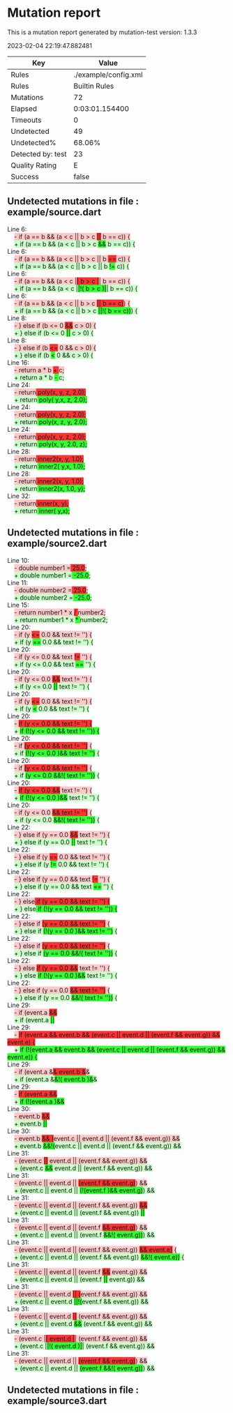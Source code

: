 # Mutation report
This is a mutation report generated by mutation-test version: 1.3.3

2023-02-04 22:19:47.882481

| Key           | Value                     |
| ------------- | ------------------------- |
| Rules         | ./example/config.xml           |
| Rules         | Builtin Rules           |
| Mutations     | 72                        |
| Elapsed     | 0:03:01.154400                        |
| Timeouts      | 0                        |
| Undetected    | 49                        |
| Undetected%   | 68.06%                        |
| Detected by: test            | 23         |
| Quality Rating | E |
| Success | false |


## Undetected mutations in file : example/source.dart
Line 6:<br>
&nbsp;&nbsp;&nbsp;&nbsp;<span style="background-color: rgb(255, 200, 200);">-   if (a == b && (a < c || b > c <span style="background-color: rgb(255, 50, 50);">||</span> b == c)) {</span><br>
&nbsp;&nbsp;&nbsp;&nbsp;<span style="background-color: rgb(200, 255, 200);">+   if (a == b && (a < c || b > c <span style="background-color: rgb(50, 255, 50);">&&</span> b == c)) {</span><br>
Line 6:<br>
&nbsp;&nbsp;&nbsp;&nbsp;<span style="background-color: rgb(255, 200, 200);">-   if (a == b && (a < c || b > c || b <span style="background-color: rgb(255, 50, 50);">==</span> c)) {</span><br>
&nbsp;&nbsp;&nbsp;&nbsp;<span style="background-color: rgb(200, 255, 200);">+   if (a == b && (a < c || b > c || b <span style="background-color: rgb(50, 255, 50);">!=</span> c)) {</span><br>
Line 6:<br>
&nbsp;&nbsp;&nbsp;&nbsp;<span style="background-color: rgb(255, 200, 200);">-   if (a == b && (a < c |<span style="background-color: rgb(255, 50, 50);">| b > c |</span>| b == c)) {</span><br>
&nbsp;&nbsp;&nbsp;&nbsp;<span style="background-color: rgb(200, 255, 200);">+   if (a == b && (a < c |<span style="background-color: rgb(50, 255, 50);">|!( b > c )|</span>| b == c)) {</span><br>
Line 6:<br>
&nbsp;&nbsp;&nbsp;&nbsp;<span style="background-color: rgb(255, 200, 200);">-   if (a == b && (a < c || b > c <span style="background-color: rgb(255, 50, 50);">|| b == c)</span>) {</span><br>
&nbsp;&nbsp;&nbsp;&nbsp;<span style="background-color: rgb(200, 255, 200);">+   if (a == b && (a < c || b > c <span style="background-color: rgb(50, 255, 50);">||!( b == c))</span>) {</span><br>
Line 8:<br>
&nbsp;&nbsp;&nbsp;&nbsp;<span style="background-color: rgb(255, 200, 200);">-   } else if (b <= 0 <span style="background-color: rgb(255, 50, 50);">&&</span> c > 0) {</span><br>
&nbsp;&nbsp;&nbsp;&nbsp;<span style="background-color: rgb(200, 255, 200);">+   } else if (b <= 0 <span style="background-color: rgb(50, 255, 50);">||</span> c > 0) {</span><br>
Line 8:<br>
&nbsp;&nbsp;&nbsp;&nbsp;<span style="background-color: rgb(255, 200, 200);">-   } else if (b <span style="background-color: rgb(255, 50, 50);"><=</span> 0 && c > 0) {</span><br>
&nbsp;&nbsp;&nbsp;&nbsp;<span style="background-color: rgb(200, 255, 200);">+   } else if (b <span style="background-color: rgb(50, 255, 50);"><</span> 0 && c > 0) {</span><br>
Line 16:<br>
&nbsp;&nbsp;&nbsp;&nbsp;<span style="background-color: rgb(255, 200, 200);">-   return a \* b <span style="background-color: rgb(255, 50, 50);">+ </span>c;</span><br>
&nbsp;&nbsp;&nbsp;&nbsp;<span style="background-color: rgb(200, 255, 200);">+   return a \* b <span style="background-color: rgb(50, 255, 50);">- </span>c;</span><br>
Line 24:<br>
&nbsp;&nbsp;&nbsp;&nbsp;<span style="background-color: rgb(255, 200, 200);">-   return<span style="background-color: rgb(255, 50, 50);"> poly(x, y, z, 2.0);</span></span><br>
&nbsp;&nbsp;&nbsp;&nbsp;<span style="background-color: rgb(200, 255, 200);">+   return<span style="background-color: rgb(50, 255, 50);"> poly( y,x, z, 2.0);</span></span><br>
Line 24:<br>
&nbsp;&nbsp;&nbsp;&nbsp;<span style="background-color: rgb(255, 200, 200);">-   return<span style="background-color: rgb(255, 50, 50);"> poly(x, y, z, 2.0);</span></span><br>
&nbsp;&nbsp;&nbsp;&nbsp;<span style="background-color: rgb(200, 255, 200);">+   return<span style="background-color: rgb(50, 255, 50);"> poly(x, z, y, 2.0);</span></span><br>
Line 24:<br>
&nbsp;&nbsp;&nbsp;&nbsp;<span style="background-color: rgb(255, 200, 200);">-   return<span style="background-color: rgb(255, 50, 50);"> poly(x, y, z, 2.0);</span></span><br>
&nbsp;&nbsp;&nbsp;&nbsp;<span style="background-color: rgb(200, 255, 200);">+   return<span style="background-color: rgb(50, 255, 50);"> poly(x, y, 2.0, z);</span></span><br>
Line 28:<br>
&nbsp;&nbsp;&nbsp;&nbsp;<span style="background-color: rgb(255, 200, 200);">-   return<span style="background-color: rgb(255, 50, 50);"> inner2(x, y, 1.0);</span></span><br>
&nbsp;&nbsp;&nbsp;&nbsp;<span style="background-color: rgb(200, 255, 200);">+   return<span style="background-color: rgb(50, 255, 50);"> inner2( y,x, 1.0);</span></span><br>
Line 28:<br>
&nbsp;&nbsp;&nbsp;&nbsp;<span style="background-color: rgb(255, 200, 200);">-   return<span style="background-color: rgb(255, 50, 50);"> inner2(x, y, 1.0);</span></span><br>
&nbsp;&nbsp;&nbsp;&nbsp;<span style="background-color: rgb(200, 255, 200);">+   return<span style="background-color: rgb(50, 255, 50);"> inner2(x, 1.0, y);</span></span><br>
Line 32:<br>
&nbsp;&nbsp;&nbsp;&nbsp;<span style="background-color: rgb(255, 200, 200);">-   return<span style="background-color: rgb(255, 50, 50);"> inner(x, y);</span></span><br>
&nbsp;&nbsp;&nbsp;&nbsp;<span style="background-color: rgb(200, 255, 200);">+   return<span style="background-color: rgb(50, 255, 50);"> inner( y,x);</span></span><br>


## Undetected mutations in file : example/source2.dart
Line 10:<br>
&nbsp;&nbsp;&nbsp;&nbsp;<span style="background-color: rgb(255, 200, 200);">-   double number1 =<span style="background-color: rgb(255, 50, 50);"> 25.0</span>;</span><br>
&nbsp;&nbsp;&nbsp;&nbsp;<span style="background-color: rgb(200, 255, 200);">+   double number1 =<span style="background-color: rgb(50, 255, 50);"> -25.0</span>;</span><br>
Line 11:<br>
&nbsp;&nbsp;&nbsp;&nbsp;<span style="background-color: rgb(255, 200, 200);">-   double number2 =<span style="background-color: rgb(255, 50, 50);"> 25.0</span>;</span><br>
&nbsp;&nbsp;&nbsp;&nbsp;<span style="background-color: rgb(200, 255, 200);">+   double number2 =<span style="background-color: rgb(50, 255, 50);"> -25.0</span>;</span><br>
Line 15:<br>
&nbsp;&nbsp;&nbsp;&nbsp;<span style="background-color: rgb(255, 200, 200);">-     return number1 \* x <span style="background-color: rgb(255, 50, 50);">/ </span>number2;</span><br>
&nbsp;&nbsp;&nbsp;&nbsp;<span style="background-color: rgb(200, 255, 200);">+     return number1 \* x <span style="background-color: rgb(50, 255, 50);">\* </span>number2;</span><br>
Line 20:<br>
&nbsp;&nbsp;&nbsp;&nbsp;<span style="background-color: rgb(255, 200, 200);">-     if (y <span style="background-color: rgb(255, 50, 50);"><=</span> 0.0 && text != '') {</span><br>
&nbsp;&nbsp;&nbsp;&nbsp;<span style="background-color: rgb(200, 255, 200);">+     if (y <span style="background-color: rgb(50, 255, 50);">==</span> 0.0 && text != '') {</span><br>
Line 20:<br>
&nbsp;&nbsp;&nbsp;&nbsp;<span style="background-color: rgb(255, 200, 200);">-     if (y <= 0.0 && text <span style="background-color: rgb(255, 50, 50);">!=</span> '') {</span><br>
&nbsp;&nbsp;&nbsp;&nbsp;<span style="background-color: rgb(200, 255, 200);">+     if (y <= 0.0 && text <span style="background-color: rgb(50, 255, 50);">==</span> '') {</span><br>
Line 20:<br>
&nbsp;&nbsp;&nbsp;&nbsp;<span style="background-color: rgb(255, 200, 200);">-     if (y <= 0.0 <span style="background-color: rgb(255, 50, 50);">&&</span> text != '') {</span><br>
&nbsp;&nbsp;&nbsp;&nbsp;<span style="background-color: rgb(200, 255, 200);">+     if (y <= 0.0 <span style="background-color: rgb(50, 255, 50);">||</span> text != '') {</span><br>
Line 20:<br>
&nbsp;&nbsp;&nbsp;&nbsp;<span style="background-color: rgb(255, 200, 200);">-     if (y <span style="background-color: rgb(255, 50, 50);"><=</span> 0.0 && text != '') {</span><br>
&nbsp;&nbsp;&nbsp;&nbsp;<span style="background-color: rgb(200, 255, 200);">+     if (y <span style="background-color: rgb(50, 255, 50);"><</span> 0.0 && text != '') {</span><br>
Line 20:<br>
&nbsp;&nbsp;&nbsp;&nbsp;<span style="background-color: rgb(255, 200, 200);">-    <span style="background-color: rgb(255, 50, 50);"> if (y <= 0.0 && text != '') {</span></span><br>
&nbsp;&nbsp;&nbsp;&nbsp;<span style="background-color: rgb(200, 255, 200);">+    <span style="background-color: rgb(50, 255, 50);"> if (!(y <= 0.0 && text != '')) {</span></span><br>
Line 20:<br>
&nbsp;&nbsp;&nbsp;&nbsp;<span style="background-color: rgb(255, 200, 200);">-     if <span style="background-color: rgb(255, 50, 50);">(y <= 0.0 && text != '')</span> {</span><br>
&nbsp;&nbsp;&nbsp;&nbsp;<span style="background-color: rgb(200, 255, 200);">+     if <span style="background-color: rgb(50, 255, 50);">(!(y <= 0.0 )&& text != '')</span> {</span><br>
Line 20:<br>
&nbsp;&nbsp;&nbsp;&nbsp;<span style="background-color: rgb(255, 200, 200);">-     if <span style="background-color: rgb(255, 50, 50);">(y <= 0.0 && text != '')</span> {</span><br>
&nbsp;&nbsp;&nbsp;&nbsp;<span style="background-color: rgb(200, 255, 200);">+     if <span style="background-color: rgb(50, 255, 50);">(y <= 0.0 &&!( text != ''))</span> {</span><br>
Line 20:<br>
&nbsp;&nbsp;&nbsp;&nbsp;<span style="background-color: rgb(255, 200, 200);">-     <span style="background-color: rgb(255, 50, 50);">if (y <= 0.0 &&</span> text != '') {</span><br>
&nbsp;&nbsp;&nbsp;&nbsp;<span style="background-color: rgb(200, 255, 200);">+     <span style="background-color: rgb(50, 255, 50);">if (!(y <= 0.0 )&&</span> text != '') {</span><br>
Line 20:<br>
&nbsp;&nbsp;&nbsp;&nbsp;<span style="background-color: rgb(255, 200, 200);">-     if (y <= 0.0 <span style="background-color: rgb(255, 50, 50);">&& text != '')</span> {</span><br>
&nbsp;&nbsp;&nbsp;&nbsp;<span style="background-color: rgb(200, 255, 200);">+     if (y <= 0.0 <span style="background-color: rgb(50, 255, 50);">&&!( text != ''))</span> {</span><br>
Line 22:<br>
&nbsp;&nbsp;&nbsp;&nbsp;<span style="background-color: rgb(255, 200, 200);">-     } else if (y == 0.0 <span style="background-color: rgb(255, 50, 50);">&&</span> text != '') {</span><br>
&nbsp;&nbsp;&nbsp;&nbsp;<span style="background-color: rgb(200, 255, 200);">+     } else if (y == 0.0 <span style="background-color: rgb(50, 255, 50);">||</span> text != '') {</span><br>
Line 22:<br>
&nbsp;&nbsp;&nbsp;&nbsp;<span style="background-color: rgb(255, 200, 200);">-     } else if (y <span style="background-color: rgb(255, 50, 50);">==</span> 0.0 && text != '') {</span><br>
&nbsp;&nbsp;&nbsp;&nbsp;<span style="background-color: rgb(200, 255, 200);">+     } else if (y <span style="background-color: rgb(50, 255, 50);">!=</span> 0.0 && text != '') {</span><br>
Line 22:<br>
&nbsp;&nbsp;&nbsp;&nbsp;<span style="background-color: rgb(255, 200, 200);">-     } else if (y == 0.0 && text <span style="background-color: rgb(255, 50, 50);">!=</span> '') {</span><br>
&nbsp;&nbsp;&nbsp;&nbsp;<span style="background-color: rgb(200, 255, 200);">+     } else if (y == 0.0 && text <span style="background-color: rgb(50, 255, 50);">==</span> '') {</span><br>
Line 22:<br>
&nbsp;&nbsp;&nbsp;&nbsp;<span style="background-color: rgb(255, 200, 200);">-     } else<span style="background-color: rgb(255, 50, 50);"> if (y == 0.0 && text != '') {</span></span><br>
&nbsp;&nbsp;&nbsp;&nbsp;<span style="background-color: rgb(200, 255, 200);">+     } else<span style="background-color: rgb(50, 255, 50);"> if (!(y == 0.0 && text != '')) {</span></span><br>
Line 22:<br>
&nbsp;&nbsp;&nbsp;&nbsp;<span style="background-color: rgb(255, 200, 200);">-     } else if <span style="background-color: rgb(255, 50, 50);">(y == 0.0 && text != '')</span> {</span><br>
&nbsp;&nbsp;&nbsp;&nbsp;<span style="background-color: rgb(200, 255, 200);">+     } else if <span style="background-color: rgb(50, 255, 50);">(!(y == 0.0 )&& text != '')</span> {</span><br>
Line 22:<br>
&nbsp;&nbsp;&nbsp;&nbsp;<span style="background-color: rgb(255, 200, 200);">-     } else if <span style="background-color: rgb(255, 50, 50);">(y == 0.0 && text != '')</span> {</span><br>
&nbsp;&nbsp;&nbsp;&nbsp;<span style="background-color: rgb(200, 255, 200);">+     } else if <span style="background-color: rgb(50, 255, 50);">(y == 0.0 &&!( text != ''))</span> {</span><br>
Line 22:<br>
&nbsp;&nbsp;&nbsp;&nbsp;<span style="background-color: rgb(255, 200, 200);">-     } else <span style="background-color: rgb(255, 50, 50);">if (y == 0.0 &&</span> text != '') {</span><br>
&nbsp;&nbsp;&nbsp;&nbsp;<span style="background-color: rgb(200, 255, 200);">+     } else <span style="background-color: rgb(50, 255, 50);">if (!(y == 0.0 )&&</span> text != '') {</span><br>
Line 22:<br>
&nbsp;&nbsp;&nbsp;&nbsp;<span style="background-color: rgb(255, 200, 200);">-     } else if (y == 0.0 <span style="background-color: rgb(255, 50, 50);">&& text != '')</span> {</span><br>
&nbsp;&nbsp;&nbsp;&nbsp;<span style="background-color: rgb(200, 255, 200);">+     } else if (y == 0.0 <span style="background-color: rgb(50, 255, 50);">&&!( text != ''))</span> {</span><br>
Line 29:<br>
&nbsp;&nbsp;&nbsp;&nbsp;<span style="background-color: rgb(255, 200, 200);">-     if (event.a <span style="background-color: rgb(255, 50, 50);">&&</span></span><br>
&nbsp;&nbsp;&nbsp;&nbsp;<span style="background-color: rgb(200, 255, 200);">+     if (event.a <span style="background-color: rgb(50, 255, 50);">||</span></span><br>
Line 29:<br>
&nbsp;&nbsp;&nbsp;&nbsp;<span style="background-color: rgb(255, 200, 200);">-    <span style="background-color: rgb(255, 50, 50);"> if (event.a &&
        event.b &&
        (event.c || event.d || (event.f && event.g)) &&
        event.e) {</span></span><br>
&nbsp;&nbsp;&nbsp;&nbsp;<span style="background-color: rgb(200, 255, 200);">+    <span style="background-color: rgb(50, 255, 50);"> if (!(event.a &&
        event.b &&
        (event.c || event.d || (event.f && event.g)) &&
        event.e)) {</span></span><br>
Line 29:<br>
&nbsp;&nbsp;&nbsp;&nbsp;<span style="background-color: rgb(255, 200, 200);">-     if (event.a &<span style="background-color: rgb(255, 50, 50);">&
        event.b &</span>&</span><br>
&nbsp;&nbsp;&nbsp;&nbsp;<span style="background-color: rgb(200, 255, 200);">+     if (event.a &<span style="background-color: rgb(50, 255, 50);">&!(
        event.b )&</span>&</span><br>
Line 29:<br>
&nbsp;&nbsp;&nbsp;&nbsp;<span style="background-color: rgb(255, 200, 200);">-     <span style="background-color: rgb(255, 50, 50);">if (event.a &&</span></span><br>
&nbsp;&nbsp;&nbsp;&nbsp;<span style="background-color: rgb(200, 255, 200);">+     <span style="background-color: rgb(50, 255, 50);">if (!(event.a )&&</span></span><br>
Line 30:<br>
&nbsp;&nbsp;&nbsp;&nbsp;<span style="background-color: rgb(255, 200, 200);">-         event.b <span style="background-color: rgb(255, 50, 50);">&&</span></span><br>
&nbsp;&nbsp;&nbsp;&nbsp;<span style="background-color: rgb(200, 255, 200);">+         event.b <span style="background-color: rgb(50, 255, 50);">||</span></span><br>
Line 30:<br>
&nbsp;&nbsp;&nbsp;&nbsp;<span style="background-color: rgb(255, 200, 200);">-         event.b <span style="background-color: rgb(255, 50, 50);">&&
        (</span>event.c || event.d || (event.f && event.g)) &&</span><br>
&nbsp;&nbsp;&nbsp;&nbsp;<span style="background-color: rgb(200, 255, 200);">+         event.b <span style="background-color: rgb(50, 255, 50);">&&!(</span>event.c || event.d || (event.f && event.g)) &&</span><br>
Line 31:<br>
&nbsp;&nbsp;&nbsp;&nbsp;<span style="background-color: rgb(255, 200, 200);">-         (event.c <span style="background-color: rgb(255, 50, 50);">||</span> event.d || (event.f && event.g)) &&</span><br>
&nbsp;&nbsp;&nbsp;&nbsp;<span style="background-color: rgb(200, 255, 200);">+         (event.c <span style="background-color: rgb(50, 255, 50);">&&</span> event.d || (event.f && event.g)) &&</span><br>
Line 31:<br>
&nbsp;&nbsp;&nbsp;&nbsp;<span style="background-color: rgb(255, 200, 200);">-         (event.c || event.d || <span style="background-color: rgb(255, 50, 50);">(event.f && event.g)</span>) &&</span><br>
&nbsp;&nbsp;&nbsp;&nbsp;<span style="background-color: rgb(200, 255, 200);">+         (event.c || event.d || <span style="background-color: rgb(50, 255, 50);">(!(event.f )&& event.g)</span>) &&</span><br>
Line 31:<br>
&nbsp;&nbsp;&nbsp;&nbsp;<span style="background-color: rgb(255, 200, 200);">-         (event.c || event.d || (event.f && event.g)) <span style="background-color: rgb(255, 50, 50);">&&</span></span><br>
&nbsp;&nbsp;&nbsp;&nbsp;<span style="background-color: rgb(200, 255, 200);">+         (event.c || event.d || (event.f && event.g)) <span style="background-color: rgb(50, 255, 50);">||</span></span><br>
Line 31:<br>
&nbsp;&nbsp;&nbsp;&nbsp;<span style="background-color: rgb(255, 200, 200);">-         (event.c || event.d || (event.f <span style="background-color: rgb(255, 50, 50);">&& event.g)</span>) &&</span><br>
&nbsp;&nbsp;&nbsp;&nbsp;<span style="background-color: rgb(200, 255, 200);">+         (event.c || event.d || (event.f <span style="background-color: rgb(50, 255, 50);">&&!( event.g))</span>) &&</span><br>
Line 31:<br>
&nbsp;&nbsp;&nbsp;&nbsp;<span style="background-color: rgb(255, 200, 200);">-         (event.c || event.d || (event.f && event.g)) <span style="background-color: rgb(255, 50, 50);">&&
        event.e)</span> {</span><br>
&nbsp;&nbsp;&nbsp;&nbsp;<span style="background-color: rgb(200, 255, 200);">+         (event.c || event.d || (event.f && event.g)) <span style="background-color: rgb(50, 255, 50);">&&!(
        event.e))</span> {</span><br>
Line 31:<br>
&nbsp;&nbsp;&nbsp;&nbsp;<span style="background-color: rgb(255, 200, 200);">-         (event.c || event.d || (event.f <span style="background-color: rgb(255, 50, 50);">&&</span> event.g)) &&</span><br>
&nbsp;&nbsp;&nbsp;&nbsp;<span style="background-color: rgb(200, 255, 200);">+         (event.c || event.d || (event.f <span style="background-color: rgb(50, 255, 50);">||</span> event.g)) &&</span><br>
Line 31:<br>
&nbsp;&nbsp;&nbsp;&nbsp;<span style="background-color: rgb(255, 200, 200);">-         (event.c || event.d <span style="background-color: rgb(255, 50, 50);">|| (</span>event.f && event.g)) &&</span><br>
&nbsp;&nbsp;&nbsp;&nbsp;<span style="background-color: rgb(200, 255, 200);">+         (event.c || event.d <span style="background-color: rgb(50, 255, 50);">||!(</span>event.f && event.g)) &&</span><br>
Line 31:<br>
&nbsp;&nbsp;&nbsp;&nbsp;<span style="background-color: rgb(255, 200, 200);">-         (event.c || event.d <span style="background-color: rgb(255, 50, 50);">||</span> (event.f && event.g)) &&</span><br>
&nbsp;&nbsp;&nbsp;&nbsp;<span style="background-color: rgb(200, 255, 200);">+         (event.c || event.d <span style="background-color: rgb(50, 255, 50);">&&</span> (event.f && event.g)) &&</span><br>
Line 31:<br>
&nbsp;&nbsp;&nbsp;&nbsp;<span style="background-color: rgb(255, 200, 200);">-         (event.c |<span style="background-color: rgb(255, 50, 50);">| event.d |</span>| (event.f && event.g)) &&</span><br>
&nbsp;&nbsp;&nbsp;&nbsp;<span style="background-color: rgb(200, 255, 200);">+         (event.c |<span style="background-color: rgb(50, 255, 50);">|!( event.d )|</span>| (event.f && event.g)) &&</span><br>
Line 31:<br>
&nbsp;&nbsp;&nbsp;&nbsp;<span style="background-color: rgb(255, 200, 200);">-         (event.c || event.d || <span style="background-color: rgb(255, 50, 50);">(event.f && event.g)</span>) &&</span><br>
&nbsp;&nbsp;&nbsp;&nbsp;<span style="background-color: rgb(200, 255, 200);">+         (event.c || event.d || <span style="background-color: rgb(50, 255, 50);">(event.f &&!( event.g))</span>) &&</span><br>


## Undetected mutations in file : example/source3.dart


